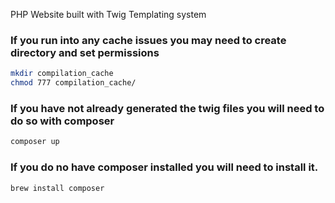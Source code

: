 PHP Website built with Twig Templating system

### If you run into any cache issues you may need to create directory and set permissions

```bash
mkdir compilation_cache
chmod 777 compilation_cache/
```

### If you have not already generated the twig files you will need to do so with composer

```bash
composer up
```

### If you do no have composer installed you will need to install it.

```bash
brew install composer
```
